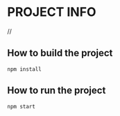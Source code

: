

#  PROJECT INFO
// 

## How to build the project
```npm install```


## How to run the project
```npm start```
